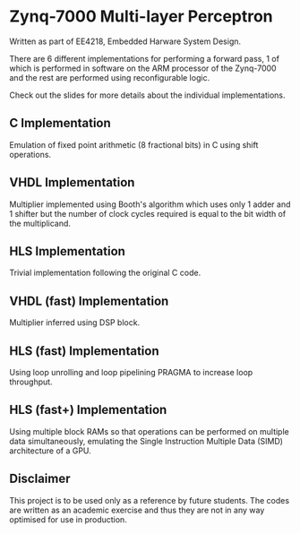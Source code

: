 # Zynq-7000 Multi-layer Perceptron

Written as part of EE4218, Embedded Harware System Design.

There are 6 different implementations for performing a forward pass, 1 of which is performed in software on the ARM processor of the Zynq-7000 and the rest are performed using reconfigurable logic.

Check out the slides for more details about the individual implementations.

## C Implementation

Emulation of fixed point arithmetic (8 fractional bits) in C using shift operations. 

## VHDL Implementation

Multiplier implemented using Booth's algorithm which uses only 1 adder and 1 shifter but the number of clock cycles required is equal to the bit width of the multiplicand.

## HLS Implementation

Trivial implementation following the original C code.

## VHDL (fast) Implementation

Multiplier inferred using DSP block.

## HLS (fast) Implementation

Using loop unrolling and loop pipelining PRAGMA to increase loop throughput.

## HLS (fast+) Implementation

Using multiple block RAMs so that operations can be performed on multiple data simultaneously, emulating the Single Instruction Multiple Data (SIMD) architecture of a GPU.

## Disclaimer

This project is to be used only as a reference by future students. The codes are written as an academic exercise and thus they are not in any way optimised for use in production.
